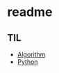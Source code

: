 # readme

## TIL
- [Algorithm](https://github.com/sidsidsidsids/TIL/tree/master/Algorithm)
- [Python](https://github.com/sidsidsidsids/TIL/tree/master/Python)